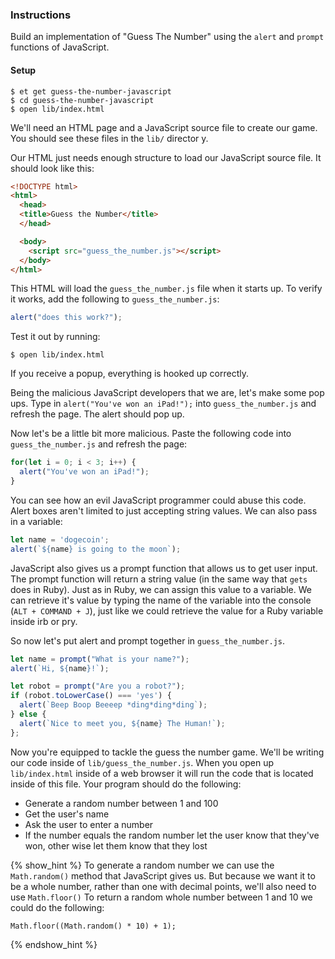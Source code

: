 ### Instructions

Build an implementation of "Guess The Number" using the `alert` and `prompt` functions of JavaScript.

#### Setup
```
$ et get guess-the-number-javascript
$ cd guess-the-number-javascript
$ open lib/index.html
```
We'll need an HTML page and a JavaScript source file to create our game.  You should see these files in the `lib/` director  y.

Our HTML just needs enough structure to load our JavaScript source file.  It should look like this:

```HTML
<!DOCTYPE html>
<html>
  <head>
  <title>Guess the Number</title>
  </head>

  <body>
    <script src="guess_the_number.js"></script>
  </body>
</html>
```

This HTML will load the `guess_the_number.js` file when it starts up. To verify it works, add the following to `guess_the_number.js`:

```javascript
alert("does this work?");
```

Test it out by running:

```no-highlight
$ open lib/index.html
```

If you receive a popup, everything is hooked up correctly.

Being the malicious JavaScript developers that we are, let's make some pop ups. Type in `alert("You've won an iPad!");` into `guess_the_number.js` and refresh the page. The alert should pop up.

Now let's be a little bit more malicious. Paste the following code into `guess_the_number.js` and refresh the page:

```javascript
for(let i = 0; i < 3; i++) {
  alert("You've won an iPad!");
}
```

You can see how an evil JavaScript programmer could abuse this code. Alert boxes aren't limited to just accepting string values. We can also pass in a variable:

```javascript
let name = 'dogecoin';
alert(`${name} is going to the moon`);
```

JavaScript also gives us a prompt function that allows us to get user input. The prompt function will return a string value (in the same way that `gets` does in Ruby). Just as in Ruby, we can assign this value to a variable. We can retrieve it's value by typing the name of the variable into the console (`ALT + COMMAND + J`), just like we could retrieve the value for a Ruby variable inside irb or pry.

So now let's put alert and prompt together in `guess_the_number.js`.

```javascript
let name = prompt("What is your name?");
alert(`Hi, ${name}!`);

let robot = prompt("Are you a robot?");
if (robot.toLowerCase() === 'yes') {
  alert(`Beep Boop Beeeep *ding*ding*ding`);
} else {
  alert(`Nice to meet you, ${name} The Human!`);
};
```

Now you're equipped to tackle the guess the number game. We'll be writing our code inside of `lib/guess_the_number.js`. When you open up `lib/index.html` inside of a web browser it will run the code that is located inside of this file. Your program should do the following:

* Generate a random number between 1 and 100
* Get the user's name
* Ask the user to enter a number
* If the number equals the random number let the user know that they've won, other wise let them know that they lost

{% show_hint %}
To generate a random number we can use the `Math.random()` method that JavaScript gives us. But because we want it to be a whole number, rather than one with decimal points, we'll also need to use `Math.floor()` To return a random whole number between 1 and 10 we could do the following:
```
Math.floor((Math.random() * 10) + 1);
```
{% endshow_hint %}
